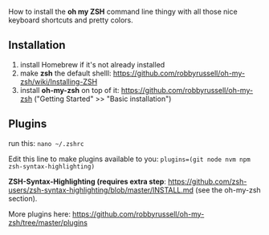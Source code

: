 How to install the **oh my ZSH** command line thingy with all those nice keyboard shortcuts and pretty colors.

## Installation
1. install Homebrew if it's not already installed
2. make **zsh** the default shelll: https://github.com/robbyrussell/oh-my-zsh/wiki/Installing-ZSH
3. install **oh-my-zsh** on top of it: https://github.com/robbyrussell/oh-my-zsh ("Getting Started" >> "Basic installation")

## Plugins
run this: `nano ~/.zshrc`

Edit this line to make plugins available to you:
`plugins=(git node nvm npm zsh-syntax-highlighting)`

**ZSH-Syntax-Highlighting (requires extra step**: https://github.com/zsh-users/zsh-syntax-highlighting/blob/master/INSTALL.md (see the oh-my-zsh section).

More plugins here: https://github.com/robbyrussell/oh-my-zsh/tree/master/plugins
